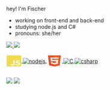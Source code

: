 hey! I'm Fischer

- working on front-end and back-end
- studying node.js and C#
- pronouns: she/her
<div>
  <a href="https://github.com/fischerxp">
  <img height="120em" src="https://github-readme-stats.vercel.app/api?username=fischerxp&show_icons=true&theme=radical"/>
  <img height="120em" src="https://github-readme-stats.vercel.app/api/top-langs/?username=fischerxp&layout=compact&langs_count=16&theme=dracula"/>
</div>
<div style="display: inline_block"><br>
  <img align="center" alt="Js" height="30" width="40" src="https://raw.githubusercontent.com/devicons/devicon/master/icons/javascript/javascript-plain.svg">
  <img align="center" alt="nodejs" height="30" width="40" src="https://cdn.jsdelivr.net/gh/devicons/devicon/icons/nodejs/nodejs-original.svg">
  <img align="center" alt="HTML" height="30" width="40" src="https://raw.githubusercontent.com/devicons/devicon/master/icons/html5/html5-original.svg">
  <img align="center" alt="C" height="30" width="40" src="https://cdn.jsdelivr.net/gh/devicons/devicon/icons/c/c-original.svg">
  <img align="center" alt="csharp" height="30" width="40" src="https://cdn.jsdelivr.net/gh/devicons/devicon@v2.15.1/devicon.min.svg">
  
          
  
</div>

##

<div>
  <a href="https://www.instagram.com/m.fischerr" target="_blank"><img src="https://img.shields.io/badge/-Instagram-%23E4405F?style=for-the-badge&logo=instagram&logoColor=white" target="_blank"></a>
  <a href = "mailto:devfischerxp@gmail.com"><img src="https://img.shields.io/badge/-Gmail-%23333?style=for-the-badge&logo=gmail&logoColor=white" target="_blank"></a>
 
</div>
